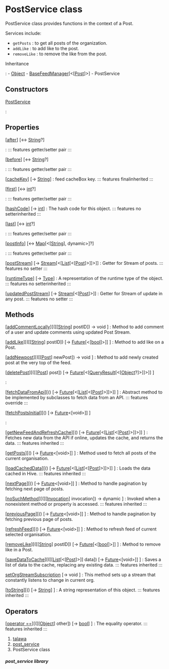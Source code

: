 
<div>

# PostService class

</div>


PostService class provides functions in the context of a Post.

Services include:

-   `getPosts` : to get all posts of the organization.
-   `addLike` : to add like to the post.
-   `removeLike` : to remove the like from the post.




Inheritance

:   -   [Object](https://api.flutter.dev/flutter/dart-core/Object-class.html)
    -   [BaseFeedManager](../services_caching_base_feed_manager/BaseFeedManager-class.html)[\<[[Post](../models_post_post_model/Post-class.html)]\>]
    -   PostService



## Constructors

[PostService](../services_post_service/PostService/PostService.html)

:   



## Properties

[[after](../services_post_service/PostService/after.html)] [↔ [String](https://api.flutter.dev/flutter/dart-core/String-class.html)?]

:   ::: features
    getter/setter pair
    :::

[[before](../services_post_service/PostService/before.html)] [↔ [String](https://api.flutter.dev/flutter/dart-core/String-class.html)?]

:   ::: features
    getter/setter pair
    :::

[[cacheKey](../services_caching_base_feed_manager/BaseFeedManager/cacheKey.html)] [→ [String](https://api.flutter.dev/flutter/dart-core/String-class.html)]
:   feed cacheBox key.
    ::: features
    finalinherited
    :::

[[first](../services_post_service/PostService/first.html)] [↔ [int](https://api.flutter.dev/flutter/dart-core/int-class.html)?]

:   ::: features
    getter/setter pair
    :::

[[hashCode](https://api.flutter.dev/flutter/dart-core/Object/hashCode.html)] [→ [int](https://api.flutter.dev/flutter/dart-core/int-class.html)]
:   The hash code for this object.
    ::: features
    no setterinherited
    :::

[[last](../services_post_service/PostService/last.html)] [↔ [int](https://api.flutter.dev/flutter/dart-core/int-class.html)?]

:   ::: features
    getter/setter pair
    :::

[[postInfo](../services_post_service/PostService/postInfo.html)] [↔ [Map](https://api.flutter.dev/flutter/dart-core/Map-class.html)[\<[[String](https://api.flutter.dev/flutter/dart-core/String-class.html)], dynamic\>]?]

:   ::: features
    getter/setter pair
    :::

[[postStream](../services_post_service/PostService/postStream.html)] [→ [Stream](https://api.flutter.dev/flutter/dart-core/Stream-class.html)[\<[[List](https://api.flutter.dev/flutter/dart-core/List-class.html)[\<[[Post](../models_post_post_model/Post-class.html)]\>]]\>]]
:   Getter for Stream of posts.
    ::: features
    no setter
    :::

[[runtimeType](https://api.flutter.dev/flutter/dart-core/Object/runtimeType.html)] [→ [Type](https://api.flutter.dev/flutter/dart-core/Type-class.html)]
:   A representation of the runtime type of the object.
    ::: features
    no setterinherited
    :::

[[updatedPostStream](../services_post_service/PostService/updatedPostStream.html)] [→ [Stream](https://api.flutter.dev/flutter/dart-core/Stream-class.html)[\<[[Post](../models_post_post_model/Post-class.html)]\>]]
:   Getter for Stream of update in any post.
    ::: features
    no setter
    :::



## Methods

[[addCommentLocally](../services_post_service/PostService/addCommentLocally.html)][([[[String](https://api.flutter.dev/flutter/dart-core/String-class.html)] postID]) → void ]
:   Method to add comment of a user and update comments using updated
    Post Stream.

[[addLike](../services_post_service/PostService/addLike.html)][([[[String](https://api.flutter.dev/flutter/dart-core/String-class.html)] postID]) [→ [Future](https://api.flutter.dev/flutter/dart-core/Future-class.html)[\<[[bool](https://api.flutter.dev/flutter/dart-core/bool-class.html)]\>]] ]
:   Method to add like on a Post.

[[addNewpost](../services_post_service/PostService/addNewpost.html)][([[[Post](../models_post_post_model/Post-class.html)] newPost]) → void ]
:   Method to add newly created post at the very top of the feed.

[[deletePost](../services_post_service/PostService/deletePost.html)][([[[Post](../models_post_post_model/Post-class.html)] post]) [→ [Future](https://api.flutter.dev/flutter/dart-core/Future-class.html)[\<[[QueryResult](https://pub.dev/documentation/graphql/5.2.0-beta.9/graphql/QueryResult-class.html)[\<[[Object](https://api.flutter.dev/flutter/dart-core/Object-class.html)?]\>]]\>]] ]

:   

[[fetchDataFromApi](../services_post_service/PostService/fetchDataFromApi.html)][() [→ [Future](https://api.flutter.dev/flutter/dart-core/Future-class.html)[\<[[List](https://api.flutter.dev/flutter/dart-core/List-class.html)[\<[[Post](../models_post_post_model/Post-class.html)]\>]]\>]] ]
:   Abstract method to be implemented by subclasses to fetch data from
    an API.
    ::: features
    override
    :::

[[fetchPostsInitial](../services_post_service/PostService/fetchPostsInitial.html)][() [→ [Future](https://api.flutter.dev/flutter/dart-core/Future-class.html)\<[void\>]] ]

:   

[[getNewFeedAndRefreshCache](../services_caching_base_feed_manager/BaseFeedManager/getNewFeedAndRefreshCache.html)][() [→ [Future](https://api.flutter.dev/flutter/dart-core/Future-class.html)[\<[[List](https://api.flutter.dev/flutter/dart-core/List-class.html)[\<[[Post](../models_post_post_model/Post-class.html)]\>]]\>]] ]
:   Fetches new data from the API if online, updates the cache, and
    returns the data.
    ::: features
    inherited
    :::

[[getPosts](../services_post_service/PostService/getPosts.html)][() [→ [Future](https://api.flutter.dev/flutter/dart-core/Future-class.html)\<[void\>]] ]
:   Method used to fetch all posts of the current organisation.

[[loadCachedData](../services_caching_base_feed_manager/BaseFeedManager/loadCachedData.html)][() [→ [Future](https://api.flutter.dev/flutter/dart-core/Future-class.html)[\<[[List](https://api.flutter.dev/flutter/dart-core/List-class.html)[\<[[Post](../models_post_post_model/Post-class.html)]\>]]\>]] ]
:   Loads the data cached in Hive.
    ::: features
    inherited
    :::

[[nextPage](../services_post_service/PostService/nextPage.html)][() [→ [Future](https://api.flutter.dev/flutter/dart-core/Future-class.html)\<[void\>]] ]
:   Method to handle pagination by fetching next page of posts.

[[noSuchMethod](https://api.flutter.dev/flutter/dart-core/Object/noSuchMethod.html)][([[[Invocation](https://api.flutter.dev/flutter/dart-core/Invocation-class.html)] invocation]) → dynamic ]
:   Invoked when a nonexistent method or property is accessed.
    ::: features
    inherited
    :::

[[previousPage](../services_post_service/PostService/previousPage.html)][() [→ [Future](https://api.flutter.dev/flutter/dart-core/Future-class.html)\<[void\>]] ]
:   Method to handle pagination by fetching previous page of posts.

[[refreshFeed](../services_post_service/PostService/refreshFeed.html)][() [→ [Future](https://api.flutter.dev/flutter/dart-core/Future-class.html)\<[void\>]] ]
:   Method to refresh feed of current selected organisation.

[[removeLike](../services_post_service/PostService/removeLike.html)][([[[String](https://api.flutter.dev/flutter/dart-core/String-class.html)] postID]) [→ [Future](https://api.flutter.dev/flutter/dart-core/Future-class.html)[\<[[bool](https://api.flutter.dev/flutter/dart-core/bool-class.html)]\>]] ]
:   Method to remove like in a Post.

[[saveDataToCache](../services_caching_base_feed_manager/BaseFeedManager/saveDataToCache.html)][([[[List](https://api.flutter.dev/flutter/dart-core/List-class.html)[\<[[Post](../models_post_post_model/Post-class.html)]\>]] data]) [→ [Future](https://api.flutter.dev/flutter/dart-core/Future-class.html)\<[void\>]] ]
:   Saves a list of data to the cache, replacing any existing data.
    ::: features
    inherited
    :::

[setOrgStreamSubscription](../services_post_service/PostService/setOrgStreamSubscription.html) [→ void ]
:   This method sets up a stream that constantly listens to change in
    current org.

[[toString](https://api.flutter.dev/flutter/dart-core/Object/toString.html)][() [→ [String](https://api.flutter.dev/flutter/dart-core/String-class.html)] ]
:   A string representation of this object.
    ::: features
    inherited
    :::



## Operators

[[operator ==](https://api.flutter.dev/flutter/dart-core/Object/operator_equals.html)][([[[Object](https://api.flutter.dev/flutter/dart-core/Object-class.html)] other]) [→ [bool](https://api.flutter.dev/flutter/dart-core/bool-class.html)] ]
:   The equality operator.
    ::: features
    inherited
    :::







1.  [talawa](../index.html)
2.  [post_service](../services_post_service/)
3.  PostService class

##### post_service library







